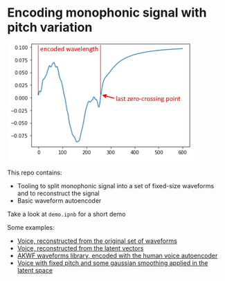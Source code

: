 # Encoding monophonic signal with pitch variation

![Encoding F0](https://github.com/gnhdnb/waveform-encoder/raw/master/readme/encoding-pitch.png "Encoding F0")

This repo contains: 
- Tooling to split monophonic signal into a set of fixed-size waveforms and to reconstruct the signal
- Basic waveform autoencoder

Take a look at `demo.ipnb` for a short demo

Some examples: 
- [Voice, reconstructed from the original set of waveforms](https://flakycdn.blob.core.windows.net/various/reconstructed-human-voice.wav)
- [Voice, reconstructed from the latent vectors](https://flakycdn.blob.core.windows.net/various/render-human-voice.wav)
- [AKWF waveforms library, encoded with the human voice autoencoder](https://flakycdn.blob.core.windows.net/various/akwf.wav)
- [Voice with fixed pitch and some gaussian smoothing applied in the latent space](https://flakycdn.blob.core.windows.net/various/latent-space-filter.wav)
